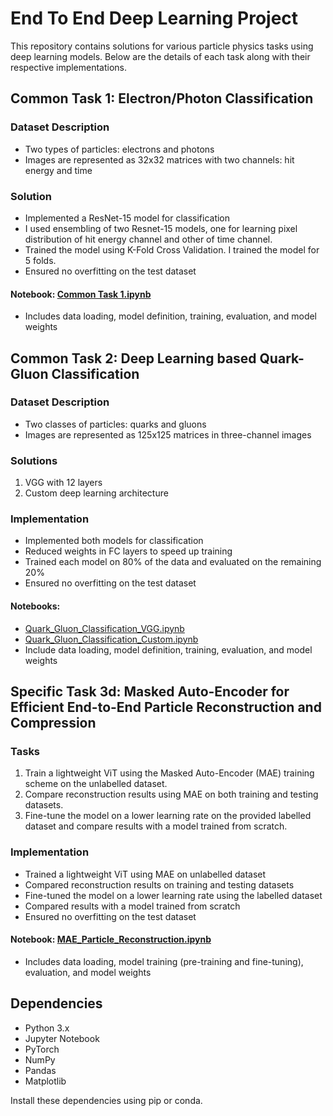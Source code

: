 # End To End Deep Learning Project

This repository contains solutions for various particle physics tasks using deep learning models. Below are the details of each task along with their respective implementations.

## Common Task 1: Electron/Photon Classification

### Dataset Description
- Two types of particles: electrons and photons
- Images are represented as 32x32 matrices with two channels: hit energy and time

### Solution
- Implemented a ResNet-15 model for classification
- I used ensembling of two Resnet-15 models, one for learning pixel distribution of hit energy channel and other of time channel.
- Trained the model using K-Fold Cross Validation. I trained the model for 5 folds.
- Ensured no overfitting on the test dataset

#### Notebook: [Common Task 1.ipynb]([Electron_Photon_Classification.ipynb](https://github.com/Wodlfvllf/End-to-End-Deep-Learning-Project/blob/main/Common%20Task%201/Common%20Task1%20Approach%201/common-task-1.ipynb))
- Includes data loading, model definition, training, evaluation, and model weights

## Common Task 2: Deep Learning based Quark-Gluon Classification

### Dataset Description
- Two classes of particles: quarks and gluons
- Images are represented as 125x125 matrices in three-channel images

### Solutions
1. VGG with 12 layers
2. Custom deep learning architecture

### Implementation
- Implemented both models for classification
- Reduced weights in FC layers to speed up training
- Trained each model on 80% of the data and evaluated on the remaining 20%
- Ensured no overfitting on the test dataset

#### Notebooks:
- [Quark_Gluon_Classification_VGG.ipynb](Quark_Gluon_Classification_VGG.ipynb)
- [Quark_Gluon_Classification_Custom.ipynb](Quark_Gluon_Classification_Custom.ipynb)
- Include data loading, model definition, training, evaluation, and model weights

## Specific Task 3d: Masked Auto-Encoder for Efficient End-to-End Particle Reconstruction and Compression

### Tasks
1. Train a lightweight ViT using the Masked Auto-Encoder (MAE) training scheme on the unlabelled dataset.
2. Compare reconstruction results using MAE on both training and testing datasets.
3. Fine-tune the model on a lower learning rate on the provided labelled dataset and compare results with a model trained from scratch.

### Implementation
- Trained a lightweight ViT using MAE on unlabelled dataset
- Compared reconstruction results on training and testing datasets
- Fine-tuned the model on a lower learning rate using the labelled dataset
- Compared results with a model trained from scratch
- Ensured no overfitting on the test dataset

#### Notebook: [MAE_Particle_Reconstruction.ipynb](MAE_Particle_Reconstruction.ipynb)
- Includes data loading, model training (pre-training and fine-tuning), evaluation, and model weights

## Dependencies
- Python 3.x
- Jupyter Notebook
- PyTorch
- NumPy
- Pandas
- Matplotlib

Install these dependencies using pip or conda.
